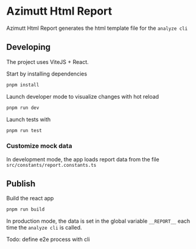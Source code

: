 # Azimutt Html Report

Azimutt Html Report generates the html template file for the `analyze cli`

## Developing

The project uses ViteJS + React.

Start by installing dependencies

```bash
pnpm install
```

Launch developer mode to visualize changes with hot reload

```bash
pnpm run dev
```

Launch tests with

```bash
pnpm run test
```

### Customize mock data

In development mode, the app loads report data from the file `src/constants/report.constants.ts`

## Publish


Build the react app

```bash
pnpm run build
```

In production mode, the data is set in the global variable `__REPORT__` each time the `analyze cli` is called.

Todo: define e2e process with cli